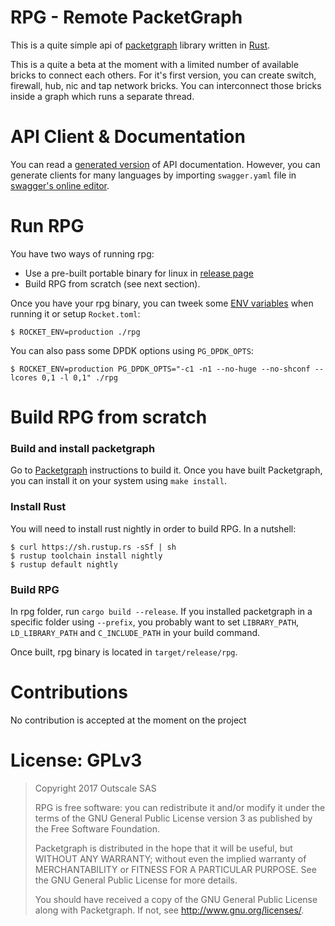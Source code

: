 # RPG - Remote PacketGraph

This is a quite simple api of [packetgraph](https://github.com/outscale/packetgraph) library written in [Rust](https://www.rust-lang.org/).

This is a quite a beta at the moment with a limited number of available bricks
to connect each others.
For it's first version, you can create switch, firewall, hub, nic and tap network bricks. You can interconnect those bricks inside a graph which runs a separate thread.

# API Client & Documentation

You can read a [generated version](https://osu.eu-west-2.outscale.com/jerome.jutteau/rpg/index.html) of API documentation. However, you can generate clients for many languages by importing `swagger.yaml` file in [swagger's online editor](http://editor.swagger.io).

# Run RPG
You have two ways of running rpg:
- Use a pre-built portable binary for linux in [release page](https://github.com/outscale/rpg/releases)
- Build RPG from scratch (see next section).

Once you have your rpg binary, you can tweek some [ENV variables](https://rocket.rs/guide/overview/#environment-variables) when running it or setup `Rocket.toml`:
```
$ ROCKET_ENV=production ./rpg
```

You can also pass some DPDK options using `PG_DPDK_OPTS`:
```
$ ROCKET_ENV=production PG_DPDK_OPTS="-c1 -n1 --no-huge --no-shconf --lcores 0,1 -l 0,1" ./rpg
```

# Build RPG from scratch

### Build and install packetgraph

Go to [Packetgraph](https://github.com/outscale/packetgraph/) instructions to build it.
Once you have built Packetgraph, you can install it on your system using `make install`.

### Install Rust 
You will need to install rust nightly in order to build RPG.
In a nutshell:
```
$ curl https://sh.rustup.rs -sSf | sh
$ rustup toolchain install nightly
$ rustup default nightly
```

### Build RPG
In rpg folder, run `cargo build --release`. If you installed packetgraph in a specific folder using `--prefix`, you probably want to set `LIBRARY_PATH`, `LD_LIBRARY_PATH` and `C_INCLUDE_PATH` in your build command.

Once built, rpg binary is located in `target/release/rpg`.

# Contributions

No contribution is accepted at the moment on the project

# License: GPLv3

> Copyright 2017 Outscale SAS
>
> RPG is free software: you can redistribute it and/or modify
> it under the terms of the GNU General Public License version 3 as published
> by the Free Software Foundation.
>
> Packetgraph is distributed in the hope that it will be useful,
> but WITHOUT ANY WARRANTY; without even the implied warranty of
> MERCHANTABILITY or FITNESS FOR A PARTICULAR PURPOSE.  See the
> GNU General Public License for more details.
>
> You should have received a copy of the GNU General Public License
> along with Packetgraph.  If not, see <http://www.gnu.org/licenses/>.
